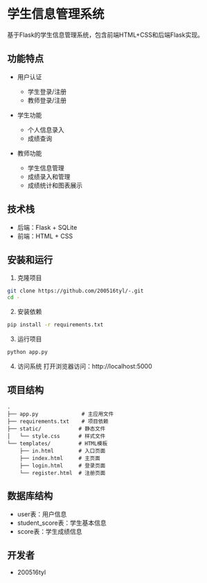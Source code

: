 # 学生信息管理系统

基于Flask的学生信息管理系统，包含前端HTML+CSS和后端Flask实现。

## 功能特点

- 用户认证
  - 学生登录/注册
  - 教师登录/注册
  
- 学生功能
  - 个人信息录入
  - 成绩查询
  
- 教师功能
  - 学生信息管理
  - 成绩录入和管理
  - 成绩统计和图表展示

## 技术栈

- 后端：Flask + SQLite
- 前端：HTML + CSS

## 安装和运行

1. 克隆项目
```bash
git clone https://github.com/200516tyl/-.git
cd -
```

2. 安装依赖
```bash
pip install -r requirements.txt
```

3. 运行项目
```bash
python app.py
```

4. 访问系统
打开浏览器访问：http://localhost:5000

## 项目结构

```
.
├── app.py              # 主应用文件
├── requirements.txt    # 项目依赖
├── static/            # 静态文件
│   └── style.css      # 样式文件
└── templates/         # HTML模板
    ├── in.html        # 入口页面
    ├── index.html     # 主页面
    ├── login.html     # 登录页面
    └── register.html  # 注册页面
```

## 数据库结构

- user表：用户信息
- student_score表：学生基本信息
- score表：学生成绩信息

## 开发者

- 200516tyl
